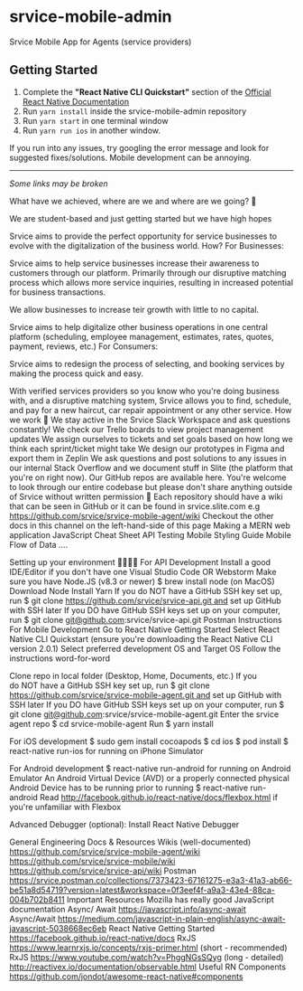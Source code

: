 # srvice-mobile-admin

Srvice Mobile App for Agents (service providers)

## Getting Started

1. Complete the **"React Native CLI Quickstart"** section of the [Official React Native Documentation](https://reactnative.dev/docs/environment-setup)
2. Run `yarn install` inside the srvice-mobile-admin repository
3. Run `yarn start` in one terminal window
4. Run `yarn run ios` in another window.

If you run into any issues, try googling the error message and look for suggested fixes/solutions. Mobile development can be annoying.

---

*Some links may be broken*

What have we achieved, where are we and where are we going? 🚀

We are student-based and just getting started but we have high hopes

Srvice aims to provide the perfect opportunity for service businesses to evolve with the digitalization of the business world.
How?
For Businesses:

Srvice aims to help service businesses increase their awareness to customers through our platform. Primarily through our disruptive matching process which allows more service inquiries, resulting in increased potential for business transactions.

We allow businesses to increase teir growth with little to no capital.

Srvice aims to help digitalize other business operations in one central platform (scheduling, employee management, estimates, rates, quotes, payment, reviews, etc.)
For Consumers:

Srvice aims to redesign the process of selecting, and booking services by making the process quick and easy.

With verified services providers so you know who you're doing business with, and a disruptive matching system, Srvice allows you to find, schedule, and pay for a new haircut, car repair appointment or any other service.
How we work 💪
We stay active in the Srvice Slack Workspace and ask questions constantly!
We check our Trello boards to view project management updates
We assign ourselves to tickets and set goals based on how long we think each sprint/ticket might take
We design our prototypes in Figma and export them in Zeplin
We ask questions and post solutions to any issues in our internal Stack Overflow and we document stuff in Slite (the platform that you're on right now).
Our GitHub repos are available here. You're welcome to look through our entire codebase but please don't share anything outside of Srvice without written permission 🤫
Each repository should have a wiki that can be seen in GitHub or it can be found in srvice.slite.com
e.g https://github.com/srvice/srvice-mobile-agent/wiki
Checkout the other docs in this channel on the left-hand-side of this page
Making a MERN web application
JavaScript Cheat Sheet
API Testing
Mobile Styling Guide
Mobile Flow of Data
....

Setting up your environment 🏃‍♂️🏃‍♀️
For API Development
Install a good IDE/Editor if you don't have one
Visual Studio Code OR Webstorm
Make sure you have Node.JS (v8.3 or newer)
$ brew install node (on MacOS)
Download Node
Install Yarn
If you do NOT have a GitHub SSH key set up, run $ git clone https://github.com/srvice/srvice-api.git and set up GitHub with SSH later
If you DO have GitHub SSH keys set up on your computer, run $ git clone git@github.com:srvice/srvice-api.git
Postman Instructions
For Mobile Development
Go to React Native Getting Started
Select React Native CLI Quickstart (ensure you're downloading the React Native CLI version 2.0.1)
Select preferred development OS and Target OS
Follow the instructions word-for-word

Clone repo in local folder (Desktop, Home, Documents, etc.)
If you do NOT have a GitHub SSH key set up, run $ git clone https://github.com/srvice/srvice-mobile-agent.git and set up GitHub with SSH later
If you DO have GitHub SSH keys set up on your computer, run $ git clone git@github.com:srvice/srvice-mobile-agent.git
Enter the srvice agent repo
$ cd srvice-mobile-agent
Run $ yarn install

For iOS development
$ sudo gem install cocoapods
$ cd ios
$ pod install
$ react-native run-ios for running on iPhone Simulator

For Android development
$ react-native run-android for running on Android Emulator
An Android Virtual Device (AVD) or a properly connected physical Android Device has to be running prior to running  $ react-native run-android
Read http://facebook.github.io/react-native/docs/flexbox.html if you're unfamiliar with Flexbox

Advanced Debugger (optional): Install React Native Debugger

General Engineering Docs & Resources
Wikis (well-documented)
https://github.com/srvice/srvice-mobile-agent/wiki
https://github.com/srvice/srvice-mobile/wiki
https://github.com/srvice/srvice-api/wiki
Postman
https://srvice.postman.co/collections/7373423-67161275-e3a3-41a3-ab66-be51a8d54719?version=latest&workspace=0f3eef4f-a9a3-43e4-88ca-004b702b8411
Important Resources
Mozilla has really good JavaScript documentation
Async/ Await https://javascript.info/async-await
Async/Await https://medium.com/javascript-in-plain-english/async-await-javascript-5038668ec6eb
React Native Getting Started https://facebook.github.io/react-native/docs
RxJS https://www.learnrxjs.io/concepts/rxjs-primer.html (short - recommended)
RxJS https://www.youtube.com/watch?v=PhggNGsSQyg (long - detailed)
http://reactivex.io/documentation/observable.html
Useful RN Components  https://github.com/jondot/awesome-react-native#components
